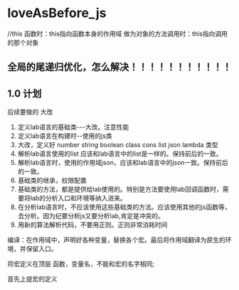 # loveAsBefore_js
//this
函数时：this指向函数本身的作用域
做为对象的方法调用时：this指向调用的那个对象
## 全局的尾递归优化，怎么解决！！！！！！！！！！！

## 1.0 计划
后续要做的
大改
 1. 定义lab语言的基础类---大改。注意性能
 2. 定义lab语言在构建时--使用的js类
 3. 大改，定义好 number string boolean class cons list json lambda 类型 
 4. 解析lab语言使用的list 应该和lab语言中的list是一样的。保持前后的一致。
 5. 解析lab语言时，使用的作用域json，应该和lab语言中的json一致。保持前后的一致。
 6. 基础类的继承，权限配置
 7. 基础类的方法，都是提供给lab使用的。特别是方法要使用lab回调函数时，需要将lab的分析入口和环境等纳入进来。
 8. 在分析lab语言时，不应该使用这些基础类的方法。应该使用其他的js函数等，去分析。因为纪要分析js又要分析lab,肯定是冲突的。
 9. 用新的算法解析代码，不要用正则。正则非常消耗时间


编译：在作用域中，声明好各种变量，替换各个宏。最后将作用域翻译为原生的环境，并保留入口。



将宏定义在顶层
函数，变量名，不能和宏的名字相同;

首先上提宏的定义